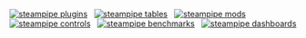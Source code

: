[![steampipe plugins](https://img.shields.io/badge/apis_supported-140-blue)](https://hub.steampipe.io/plugins?utm_id=gspreadme&utm_source=github&utm_medium=repo&utm_campaign=github&utm_content=readme) &nbsp; 
[![steampipe tables](https://img.shields.io/badge/tables-2341-blue)](https://hub.steampipe.io/plugins?utm_id=gspreadme&utm_source=github&utm_medium=repo&utm_campaign=github&utm_content=readme) &nbsp; 
[![steampipe mods](https://img.shields.io/badge/mods-10-blue)](https://hub.steampipe.io/mods?utm_id=gspreadme&utm_source=github&utm_medium=repo&utm_campaign=github&utm_content=readme) &nbsp;
[![steampipe controls](https://img.shields.io/badge/controls-10-blue)](https://hub.steampipe.io/mods?utm_id=gspreadme&utm_source=github&utm_medium=repo&utm_campaign=github&utm_content=readme) &nbsp;
[![steampipe benchmarks](https://img.shields.io/badge/benchmarks-10-blue)](https://hub.steampipe.io/mods?utm_id=gspreadme&utm_source=github&utm_medium=repo&utm_campaign=github&utm_content=readme) &nbsp;
[![steampipe dashboards](https://img.shields.io/badge/dashboards-10-blue)](https://hub.steampipe.io/mods?utm_id=gspreadme&utm_source=github&utm_medium=repo&utm_campaign=github&utm_content=readme)

